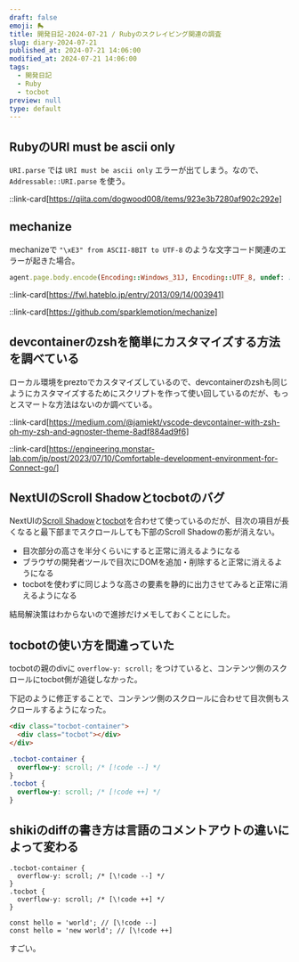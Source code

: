 ```yaml
---
draft: false
emoji: 🛼
title: 開発日記-2024-07-21 / Rubyのスクレイピング関連の調査
slug: diary-2024-07-21
published_at: 2024-07-21 14:06:00
modified_at: 2024-07-21 14:06:00
tags:
  - 開発日記
  - Ruby
  - tocbot
preview: null
type: default
---
```


## RubyのURI must be ascii only

`URI.parse` では `URI must be ascii only` エラーが出てしまう。なので、`Addressable::URI.parse` を使う。

::link-card[https://qiita.com/dogwood008/items/923e3b7280af902c292e]

## mechanize

mechanizeで `"\xE3" from ASCII-8BIT to UTF-8` のような文字コード関連のエラーが起きた場合。

```ruby
agent.page.body.encode(Encoding::Windows_31J, Encoding::UTF_8, undef: :replace)
```

::link-card[https://fwl.hateblo.jp/entry/2013/09/14/003941]

::link-card[https://github.com/sparklemotion/mechanize]

## devcontainerのzshを簡単にカスタマイズする方法を調べている

ローカル環境をpreztoでカスタマイズしているので、devcontainerのzshも同じようにカスタマイズするためにスクリプトを作って使い回しているのだが、もっとスマートな方法はないのか調べている。

::link-card[https://medium.com/@jamiekt/vscode-devcontainer-with-zsh-oh-my-zsh-and-agnoster-theme-8adf884ad9f6]

::link-card[https://engineering.monstar-lab.com/jp/post/2023/07/10/Comfortable-development-environment-for-Connect-go/]

## NextUIのScroll Shadowとtocbotのバグ

NextUIの[Scroll Shadow](https://nextui.org/docs/components/scroll-shadow)と[tocbot](https://tscanlin.github.io/tocbot/)を合わせて使っているのだが、目次の項目が長くなると最下部までスクロールしても下部のScroll Shadowの影が消えない。

- 目次部分の高さを半分くらいにすると正常に消えるようになる
- ブラウザの開発者ツールで目次にDOMを追加・削除すると正常に消えるようになる
- tocbotを使わずに同じような高さの要素を静的に出力させてみると正常に消えるようになる

結局解決策はわからないので進捗だけメモしておくことにした。

## tocbotの使い方を間違っていた

tocbotの親のdivに `overflow-y: scroll;` をつけていると、コンテンツ側のスクロールにtocbot側が追従しなかった。

下記のように修正することで、コンテンツ側のスクロールに合わせて目次側もスクロールするようになった。

```html
<div class="tocbot-container">
  <div class="tocbot"></div>
</div>
```

```css
.tocbot-container {
  overflow-y: scroll; /* [!code --] */
}
.tocbot {
  overflow-y: scroll; /* [!code ++] */
}
```

## shikiのdiffの書き方は言語のコメントアウトの違いによって変わる

```css:CSSの場合
.tocbot-container {
  overflow-y: scroll; /* [\!code --] */
}
.tocbot {
  overflow-y: scroll; /* [\!code ++] */
}
```

```typescript:TypeScriptの場合
const hello = 'world'; // [\!code --]
const hello = 'new world'; // [\!code ++]
```

すごい。
